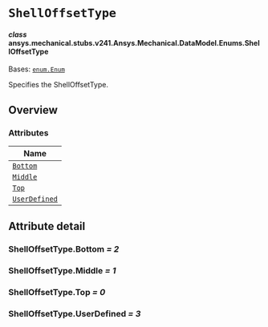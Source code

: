 # `ShellOffsetType`

<a id="ansys.mechanical.stubs.v241.Ansys.Mechanical.DataModel.Enums.ShellOffsetType"></a>

#### *class* ansys.mechanical.stubs.v241.Ansys.Mechanical.DataModel.Enums.ShellOffsetType

Bases: [`enum.Enum`](https://docs.python.org/3/library/enum.html#enum.Enum)

Specifies the ShellOffsetType.

<!-- !! processed by numpydoc !! -->

<a id="overview"></a>

## Overview

### Attributes

| Name |
| ----------------------------------------------- |
| [`Bottom`](#ShellOffsetType.Bottom) |
| [`Middle`](#ShellOffsetType.Middle) |
| [`Top`](#ShellOffsetType.Top) |
| [`UserDefined`](#ShellOffsetType.UserDefined) |

<a id="attribute-detail"></a>

## Attribute detail

<a id="ShellOffsetType.Bottom"></a>

### ShellOffsetType.Bottom *= 2*

<a id="ShellOffsetType.Middle"></a>

### ShellOffsetType.Middle *= 1*

<a id="ShellOffsetType.Top"></a>

### ShellOffsetType.Top *= 0*

<a id="ShellOffsetType.UserDefined"></a>

### ShellOffsetType.UserDefined *= 3*


